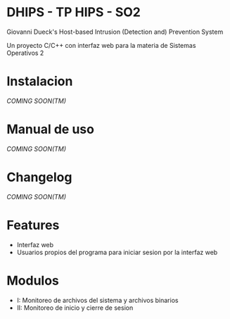 # DHIPS - TP HIPS - SO2
Giovanni Dueck's Host-based Intrusion (Detection and) Prevention System

Un proyecto C/C++ con interfaz web para la materia de Sistemas Operativos 2

# Instalacion
*COMING SOON(TM)*

# Manual de uso
*COMING SOON(TM)*

# Changelog
*COMING SOON(TM)*

# Features
- Interfaz web
- Usuarios propios del programa para iniciar sesion por la interfaz web

# Modulos
- I: Monitoreo de archivos del sistema y archivos binarios
- II: Monitoreo de inicio y cierre de sesion